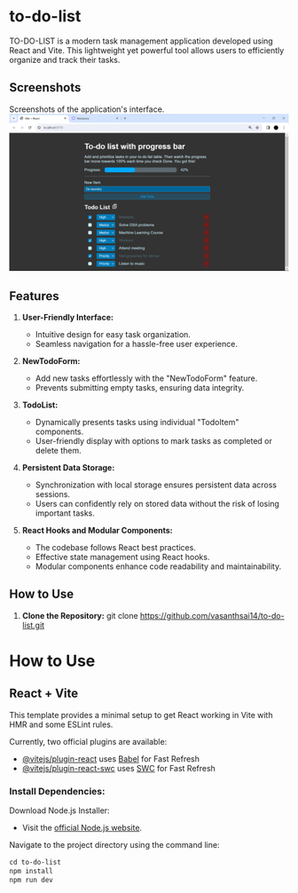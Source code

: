 # to-do-list

TO-DO-LIST is a modern task management application developed using React and Vite. This lightweight yet powerful tool allows users to efficiently organize and track their tasks.

## Screenshots

Screenshots of the application's interface.
![Todo List Image](todo-list.png)

## Features

1. **User-Friendly Interface:**
   - Intuitive design for easy task organization.
   - Seamless navigation for a hassle-free user experience.

2. **NewTodoForm:**
   - Add new tasks effortlessly with the "NewTodoForm" feature.
   - Prevents submitting empty tasks, ensuring data integrity.

3. **TodoList:**
   - Dynamically presents tasks using individual "TodoItem" components.
   - User-friendly display with options to mark tasks as completed or delete them.

4. **Persistent Data Storage:**
   - Synchronization with local storage ensures persistent data across sessions.
   - Users can confidently rely on stored data without the risk of losing important tasks.

5. **React Hooks and Modular Components:**
   - The codebase follows React best practices.
   - Effective state management using React hooks.
   - Modular components enhance code readability and maintainability.

## How to Use

1. **Clone the Repository:**
   git clone https://github.com/vasanthsai14/to-do-list.git

# How to Use

## React + Vite

This template provides a minimal setup to get React working in Vite with HMR and some ESLint rules.

Currently, two official plugins are available:

- [@vitejs/plugin-react](https://github.com/vitejs/vite-plugin-react/blob/main/packages/plugin-react/README.md) uses [Babel](https://babeljs.io/) for Fast Refresh
- [@vitejs/plugin-react-swc](https://github.com/vitejs/vite-plugin-react-swc) uses [SWC](https://swc.rs/) for Fast Refresh

### Install Dependencies:
Download Node.js Installer:
- Visit the [official Node.js website](https://nodejs.org/).

Navigate to the project directory using the command line:

```terminal:
cd to-do-list
npm install
npm run dev

